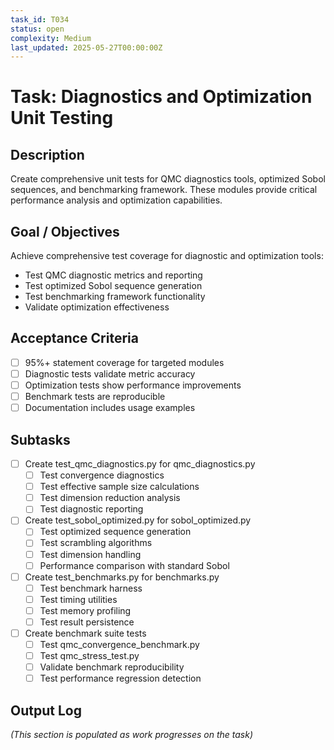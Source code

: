 ```yaml
---
task_id: T034
status: open
complexity: Medium
last_updated: 2025-05-27T00:00:00Z
---
```


# Task: Diagnostics and Optimization Unit Testing

## Description
Create comprehensive unit tests for QMC diagnostics tools, optimized Sobol sequences, and benchmarking framework. These modules provide critical performance analysis and optimization capabilities.

## Goal / Objectives
Achieve comprehensive test coverage for diagnostic and optimization tools:
- Test QMC diagnostic metrics and reporting
- Test optimized Sobol sequence generation
- Test benchmarking framework functionality
- Validate optimization effectiveness

## Acceptance Criteria
- [ ] 95%+ statement coverage for targeted modules
- [ ] Diagnostic tests validate metric accuracy
- [ ] Optimization tests show performance improvements
- [ ] Benchmark tests are reproducible
- [ ] Documentation includes usage examples

## Subtasks
- [ ] Create test_qmc_diagnostics.py for qmc_diagnostics.py
  - [ ] Test convergence diagnostics
  - [ ] Test effective sample size calculations
  - [ ] Test dimension reduction analysis
  - [ ] Test diagnostic reporting
- [ ] Create test_sobol_optimized.py for sobol_optimized.py
  - [ ] Test optimized sequence generation
  - [ ] Test scrambling algorithms
  - [ ] Test dimension handling
  - [ ] Performance comparison with standard Sobol
- [ ] Create test_benchmarks.py for benchmarks.py
  - [ ] Test benchmark harness
  - [ ] Test timing utilities
  - [ ] Test memory profiling
  - [ ] Test result persistence
- [ ] Create benchmark suite tests
  - [ ] Test qmc_convergence_benchmark.py
  - [ ] Test qmc_stress_test.py
  - [ ] Validate benchmark reproducibility
  - [ ] Test performance regression detection

## Output Log
*(This section is populated as work progresses on the task)*